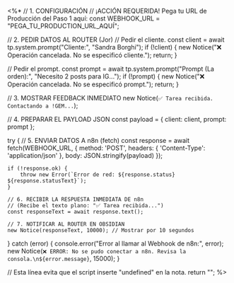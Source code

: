 <%*
// 1. CONFIGURACIÓN
// ¡ACCIÓN REQUERIDA! Pega tu URL de Producción del Paso 1 aquí:
const WEBHOOK_URL = "PEGA_TU_PRODUCTION_URL_AQUÍ";

// 2. PEDIR DATOS AL ROUTER (Jor)
// Pedir el cliente.
const client = await tp.system.prompt("Cliente:", "Sandra Borghi");
if (!client) {
    new Notice("❌ Operación cancelada. No se especificó cliente.");
    return;
}

// Pedir el prompt.
const prompt = await tp.system.prompt("Prompt (La orden):", "Necesito 2 posts para IG...");
if (!prompt) {
    new Notice("❌ Operación cancelada. No se especificó prompt.");
    return;
}

// 3. MOSTRAR FEEDBACK INMEDIATO
new Notice(`✅ Tarea recibida. Contactando a !GEM...`);

// 4. PREPARAR EL PAYLOAD JSON
const payload = {
    client: client,
    prompt: prompt
};

try {
    // 5. ENVIAR DATOS A n8n (fetch)
    const response = await fetch(WEBHOOK_URL, {
        method: 'POST',
        headers: {
            'Content-Type': 'application/json'
        },
        body: JSON.stringify(payload)
    });

    if (!response.ok) {
        throw new Error(`Error de red: ${response.status} ${response.statusText}`);
    }

    // 6. RECIBIR LA RESPUESTA INMEDIATA DE n8n
    // (Recibe el texto plano: "✅ Tarea recibida...")
    const responseText = await response.text(); 

    // 7. NOTIFICAR AL ROUTER EN OBSIDIAN
    new Notice(responseText, 10000); // Mostrar por 10 segundos

} catch (error) {
    console.error("Error al llamar al Webhook de n8n:", error);
    new Notice(`❌ ERROR: No se pudo conectar a n8n. Revisa la consola.\n${error.message}`, 15000);
}

// Esta línea evita que el script inserte "undefined" en la nota.
return "";
%>